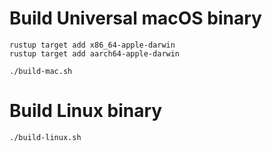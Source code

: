 # Build Universal macOS binary

    rustup target add x86_64-apple-darwin
    rustup target add aarch64-apple-darwin

    ./build-mac.sh

# Build Linux binary

    ./build-linux.sh
